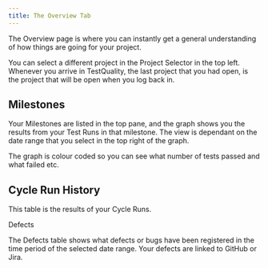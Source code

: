 ```yaml
---
title: The Overview Tab
---
```



The Overview page is where you can instantly get a general understanding of how things are going for your project.

You can select a different project in the Project Selector in the top left. Whenever you arrive in TestQuality, the last project that you had open, is the project that will be open when you log back in.


## Milestones

Your Milestones are listed in the top pane, and the graph shows you the results from your Test Runs in that milestone. The view is dependant on the date range that you select in the top right of the graph.

The graph is colour coded so you can see what number of tests passed and what failed etc.

## Cycle Run History

This table is the results of your Cycle Runs.

Defects

The Defects table shows what defects or bugs have been registered in the time period of the selected date range.
Your defects are linked to GitHub or Jira.